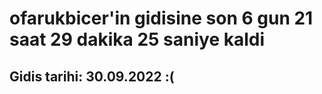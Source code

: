 # ofarukbicer'in gidisine son 6 gun 21 saat 29 dakika 25 saniye kaldi

## Gidis tarihi: 30.09.2022 :(